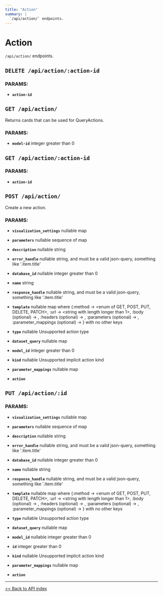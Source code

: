 ```yaml
---
title: "Action"
summary: |
  `/api/action/` endpoints.
---
```


# Action

`/api/action/` endpoints.

## `DELETE /api/action/:action-id`

### PARAMS:

*  **`action-id`**

## `GET /api/action/`

Returns cards that can be used for QueryActions.

### PARAMS:

*  **`model-id`** integer greater than 0

## `GET /api/action/:action-id`

### PARAMS:

*  **`action-id`**

## `POST /api/action/`

Create a new action.

### PARAMS:

*  **`visualization_settings`** nullable map

*  **`parameters`** nullable sequence of map

*  **`description`** nullable string

*  **`error_handle`** nullable string, and must be a valid json-query, something like '.item.title'

*  **`database_id`** nullable integer greater than 0

*  **`name`** string

*  **`response_handle`** nullable string, and must be a valid json-query, something like '.item.title'

*  **`template`** nullable map where {:method -> <enum of GET, POST, PUT, DELETE, PATCH>, :url -> <string with length longer than 1>, :body (optional) -> <nullable string>, :headers (optional) -> <nullable string>, :parameters (optional) -> <nullable sequence of map>, :parameter_mappings (optional) -> <nullable map>} with no other keys

*  **`type`** nullable Unsupported action type

*  **`dataset_query`** nullable map

*  **`model_id`** integer greater than 0

*  **`kind`** nullable Unsupported implicit action kind

*  **`parameter_mappings`** nullable map

*  **`action`**

## `PUT /api/action/:id`

### PARAMS:

*  **`visualization_settings`** nullable map

*  **`parameters`** nullable sequence of map

*  **`description`** nullable string

*  **`error_handle`** nullable string, and must be a valid json-query, something like '.item.title'

*  **`database_id`** nullable integer greater than 0

*  **`name`** nullable string

*  **`response_handle`** nullable string, and must be a valid json-query, something like '.item.title'

*  **`template`** nullable map where {:method -> <enum of GET, POST, PUT, DELETE, PATCH>, :url -> <string with length longer than 1>, :body (optional) -> <nullable string>, :headers (optional) -> <nullable string>, :parameters (optional) -> <nullable sequence of map>, :parameter_mappings (optional) -> <nullable map>} with no other keys

*  **`type`** nullable Unsupported action type

*  **`dataset_query`** nullable map

*  **`model_id`** nullable integer greater than 0

*  **`id`** integer greater than 0

*  **`kind`** nullable Unsupported implicit action kind

*  **`parameter_mappings`** nullable map

*  **`action`**

---

[<< Back to API index](../api-documentation.md)
